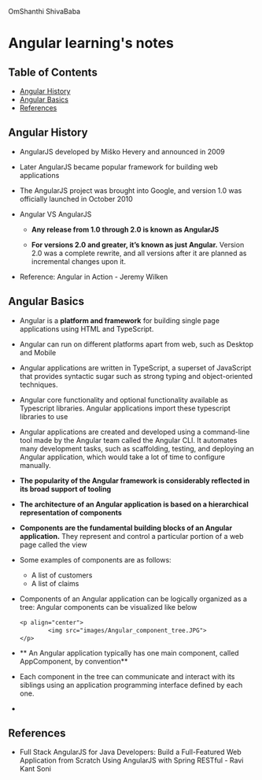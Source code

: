 OmShanthi                                                                                             ShivaBaba

# Angular learning's notes

## Table of Contents

* [Angular History](#angular-history)
* [Angular Basics](#angular-basics)
* [References](#references)



## Angular History

*   AngularJS developed by Miško Hevery and announced in 2009 

*   Later AngularJS became popular framework for building web applications

*   The AngularJS project was brought into Google, and version 1.0 was officially launched in October 2010

*   Angular VS AngularJS

    *   **Any release from 1.0 through 2.0 is known as AngularJS**
    
    *   **For versions 2.0 and greater, it’s known as just Angular.** 
        Version 2.0 was a complete rewrite, and all versions after it are planned as incremental changes upon it.
  
*   Reference: Angular in Action    -   Jeremy Wilken      


## Angular Basics

*   Angular is a **platform and framework** for building single page applications using HTML and TypeScript.

*   Angular can run on different platforms apart from web, such as Desktop and Mobile

*   Angular applications are written in TypeScript, a superset of JavaScript that provides syntactic sugar 
    such as strong typing and object-oriented techniques.

*   Angular core functionality and optional functionality available as Typescript libraries. 
    Angular applications import these typescript libraries to use
    
*   Angular applications are created and developed using a command-line tool made by the Angular team called the Angular CLI. 
    It automates many development tasks, such as scaffolding, testing, and deploying an Angular application, 
    which would take a lot of time to configure manually.

*   **The popularity of the Angular framework is considerably reflected in its broad support of tooling**    

*   **The architecture of an Angular application is based on a hierarchical representation of components**

*   **Components are the fundamental building blocks of an Angular application.** They represent and control a particular portion of a web page called the view

*   Some examples of components are as follows:

    *   A list of customers
    *   A list of claims
 
*   Components of an Angular application can be logically organized as a tree: Angular components can be visualized like below

        <p align="center">
            	<img src="images/Angular_component_tree.JPG">
        </p>

*   **  An Angular application typically has one main component, called AppComponent, by convention**   

*   Each component in the tree can communicate and interact with its siblings using an application programming interface defined by each one.

*   

## References

*   Full Stack AngularJS for Java Developers: Build a Full-Featured Web Application from Scratch Using AngularJS with Spring RESTful    -   Ravi Kant Soni